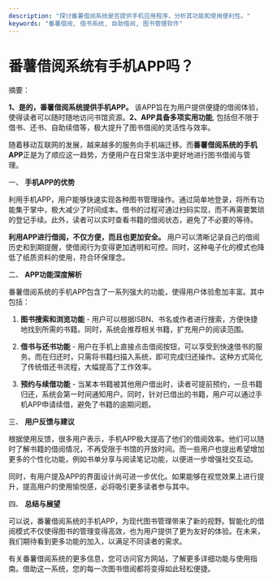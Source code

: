 ```yaml
---
description: "探讨番薯借阅系统是否提供手机应用程序，分析其功能和使用便利性。"
keywords: "番薯借阅, 借书系统, 自助借阅, 图书管理软件"
---
```

# 番薯借阅系统有手机APP吗？

摘要： 

**1、是的，番薯借阅系统提供手机APP。** 该APP旨在为用户提供便捷的借阅体验，使得读者可以随时随地访问书馆资源。**2、APP具备多项实用功能**, 包括但不限于借书、还书、自助续借等，极大提升了图书借阅的灵活性与效率。

随着移动互联网的发展，越来越多的服务向手机端迁移。而**番薯借阅系统的手机APP**正是为了顺应这一趋势，方便用户在日常生活中更好地进行图书借阅与管理。

一、 **手机APP的优势**

利用手机APP，用户能够快速实现各种图书管理操作。通过简单地登录，将所有功能集于掌中，极大减少了时间成本。借书的过程可通过扫码实现，而不再需要繁琐的登记手续。此外，读者可以实时查看书籍的借阅状态，避免了不必要的等待。

**利用APP进行借阅，不仅方便，而且也更加安全。** 用户可以清晰记录自己的借阅历史和到期提醒，使借阅行为变得更加透明和可控。同时，这种电子化的模式也降低了纸质资料的使用，符合环保理念。

二、 **APP功能深度解析**

番薯借阅系统的手机APP包含了一系列强大的功能，使得用户体验愈加丰富。其中包括：

1. **图书搜索和浏览功能** - 用户可以根据ISBN、书名或作者进行搜索，方便快捷地找到所需的书籍。同时，系统会推荐相关书籍，扩充用户的阅读范围。

2. **借书与还书功能** - 用户在手机上直接点击借阅按钮，可以享受到快速借书的服务。而在归还时，只需将书籍扫描入系统，即可完成归还操作。这种方式简化了传统借还书流程，大幅提高了工作效率。

3. **预约与续借功能** - 当某本书籍被其他用户借出时，读者可提前预约，一旦书籍归还，系统会第一时间通知用户。同时，针对已借出的书籍，用户可以通过手机APP申请续借，避免了书籍的逾期问题。

三、 **用户反馈与建议**

根据使用反馈，很多用户表示，手机APP极大提高了他们的借阅效率。他们可以随时了解书籍的借阅情况，不再受限于书馆的开放时间。而一些用户也提出希望增加更多的个性化功能，例如书单分享与阅读笔记功能，以便进一步增强社交互动。

同时，有用户提及APP的界面设计尚可进一步优化。如果能够在视觉效果上进行提升，提高用户的使用愉悦感，必将吸引更多读者参与其中。

四、 **总结与展望**

可以说，番薯借阅系统的手机APP，为现代图书管理带来了新的视野。智能化的借阅模式不仅使得图书的管理变得高效，也为用户提供了更为友好的体验。在未来，我们期待看到更多功能的加入，以满足不同读者的需求。

有关番薯借阅系统的更多信息，您可访问官方网站，了解更多详细功能与使用指南。借助这一系统，您的每一次图书借阅都将变得如此轻松便捷。
